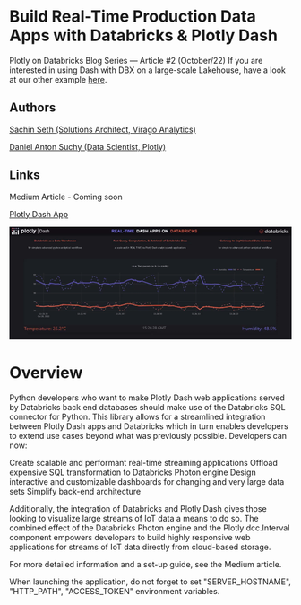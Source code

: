 # Build Real-Time Production Data Apps with Databricks & Plotly Dash

Plotly on Databricks Blog Series — Article #2 (October/22)
If you are interested in using Dash with DBX on a large-scale Lakehouse, have a look at our other example [here](https://github.com/plotly/dash-dbx-sql). 

## Authors 
[Sachin Seth (Solutions Architect, Virago Analytics)](https://www.linkedin.com/in/sachin-seth-8b7b7222b/)

[Daniel Anton Suchy (Data Scientist, Plotly)](https://www.linkedin.com/in/daniel-anton-suchy/)


## Links
Medium Article - Coming soon

[Plotly Dash App](https://dash-demo.plotly.host/dash-dbx-sql-realtime/)

![](assets/GitHub/sample_gif.gif)

# Overview

Python developers who want to make Plotly Dash web applications served by Databricks back end databases should make use of the Databricks SQL connector for Python. This library allows for a streamlined integration between Plotly Dash apps and Databricks which in turn enables developers to extend use cases beyond what was previously possible. Developers can now:

Create scalable and performant real-time streaming applications
Offload expensive SQL transformation to Databricks Photon engine
Design interactive and customizable dashboards for changing and very large data sets
Simplify back-end architecture

Additionally, the integration of Databricks and Plotly Dash gives those looking to visualize large streams of IoT data a means to do so. The combined effect of the Databricks Photon engine and the Plotly dcc.Interval component empowers developers to build highly responsive web applications for streams of IoT data directly from cloud-based storage. 


For more detailed information and a set-up guide, see the Medium article.

When launching the application, do not forget to set "SERVER_HOSTNAME", "HTTP_PATH", "ACCESS_TOKEN" environment variables.
